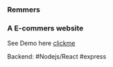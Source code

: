 ### Remmers
### A E-commers website
See Demo here [clickme](http://remmerce.in/)

Backend:
  #Nodejs/React
  #express

